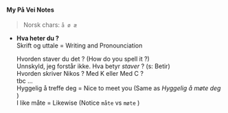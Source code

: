 #### My På Vei Notes

>Norsk chars:  `å ø æ`

- **Hva heter du ?**  
  Skrift og uttale = Writing and Pronounciation
    
  Hvorden staver du det ? (How do you spell it ?)  
  Unnskyld, jeg forstår ikke. Hva betyr *staver* ? (s: Betir)  
  Hvorden skriver Nikos ? Med K eller Med C ?  
  tbc ...  
  Hyggelig å treffe deg = Nice to meet you (Same as *Hyggelig å møte deg* )  
  I like måte = Likewise (Notice `måte` vs `møte` )
  
  
